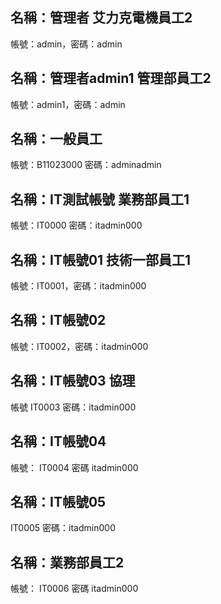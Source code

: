 ## 名稱：管理者 艾力克電機員工2
帳號：admin，密碼：admin

## 名稱：管理者admin1 管理部員工2
帳號：admin1，密碼：admin

## 名稱：一般員工
帳號：B11023000
密碼：adminadmin

## 名稱：IT測試帳號 業務部員工1
帳號：IT0000
密碼：itadmin000

## 名稱：IT帳號01 技術一部員工1
帳號：IT0001，密碼：itadmin000

## 名稱：IT帳號02
帳號：IT0002，密碼：itadmin000

## 名稱：IT帳號03 協理
帳號
IT0003
密碼：itadmin000

## 名稱：IT帳號04
帳號：
IT0004
密碼
itadmin000

## 名稱：IT帳號05
IT0005
密碼：itadmin000

## 名稱：業務部員工2
帳號：
IT0006
密碼
itadmin000


